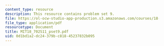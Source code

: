 ```yaml
---
content_type: resource
description: This resource contains problem set 9.
file: https://ol-ocw-studio-app-production.s3.amazonaws.com/courses/18-702-algebra-ii-spring-2011/0d1bd1a2dc24379bc81845237832b095_MIT18_702S11_pset9.pdf
file_type: application/pdf
resourcetype: Document
title: MIT18_702S11_pset9.pdf
uid: 0d1bd1a2-dc24-379b-c818-45237832b095
---
```

